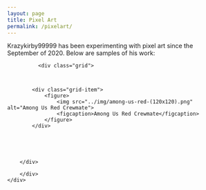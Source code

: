 ```yaml
---
layout: page
title: Pixel Art
permalink: /pixelart/
---
```

<link rel="stylesheet" type="text/css" href="../css/pixel-art-1.css" />
<link rel="stylesheet" type="text/css" href="../css/pixel-art-2.css" />

Krazykirby99999 has been experimenting with pixel art since the September of 2020. Below are samples of his work:

<section>
    <div class="rt-container">
          <div class="col-rt-12">
              
              <div class="grid">
			  
			  
			  
            <div class="grid-item">
                <figure>
                    <img src="../img/among-us-red-(120x120).png" alt="Among Us Red Crewmate">
                    <figcaption>Among Us Red Crewmate</figcaption>
                </figure>
            </div>





        </div>
              
		</div>
    </div>
</section>